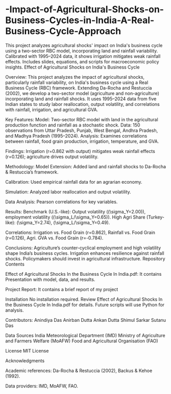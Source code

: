# -Impact-of-Agricultural-Shocks-on-Business-Cycles-in-India-A-Real-Business-Cycle-Approach
This project analyzes agricultural shocks' impact on India's business cycle using a two-sector RBC model, incorporating land and rainfall variability. Calibrated with 1995–2024 data, it shows irrigation mitigates weak rainfall effects. Includes slides, equations, and scripts for macroeconomic policy insights.
Effect of Agricultural Shocks on India's Business Cycle

Overview:
This project analyzes the impact of agricultural shocks, particularly rainfall variability, on India's business cycle using a Real Business Cycle (RBC) framework. Extending Da-Rocha and Restuccia (2002), we develop a two-sector model (agriculture and non-agriculture) incorporating land and rainfall shocks. It uses 1995–2024 data from five Indian states to study labor reallocation, output volatility, and correlations with rainfall, irrigation, and agricultural GVA.

Key Features:
Model: Two-sector RBC model with land in the agricultural production function and rainfall as a stochastic shock.
Data: 150 observations from Uttar Pradesh, Punjab, West Bengal, Andhra Pradesh, and Madhya Pradesh (1995–2024).
Analysis: Examines correlations between rainfall, food grain production, irrigation, temperature, and GVA.


Findings: 
Irrigation (r=0.862 with output) mitigates weak rainfall effects (r=0.126); agriculture drives output volatility.

Methodology:
Model Extension: Added land and rainfall shocks to Da-Rocha & Restuccia’s framework.

Calibration: 
Used empirical rainfall data for an agrarian economy.

Simulation:
Analyzed labor reallocation and output volatility.

Data Analysis:
Pearson correlations for key variables.

Results:
Benchmark (U.S.-like): Output volatility ((\sigma_Y=2.00)), employment volatility ((\sigma_L/\sigma_Y=0.65)).
High Agri Share (Turkey-like): (\sigma_Y=2.74), (\sigma_L/\sigma_Y=0.49).

Correlations: 
Irrigation vs. Food Grain (r=0.862), Rainfall vs. Food Grain (r=0.126), Agri. GVA vs. Food Grain (r=-0.784).

Conclusions:
Agriculture’s counter-cyclical employment and high volatility shape India’s business cycles. Irrigation enhances resilience against rainfall shocks. Policymakers should invest in agricultural infrastructure.
Repository Contents


Effect of Agricultural Shocks In the Business Cycle In India.pdf: 
It contains Presentation with model, data, and results.


Project Report:
It contains a brief report of my project

Installation
No installation required. Review Effect of Agricultural Shocks In the Business Cycle In India.pdf for details. Future scripts will use Python for analysis.

Contributors:
Anindiya Das
Anirban Dutta
Ankan Dutta
Shimul Sarkar
Sutanu Das

Data Sources
India Meteorological Department (IMD)
Ministry of Agriculture and Farmers Welfare (MoAFW)
Food and Agricultural Organisation (FAO)

License
MIT License

Acknowledgments

Academic references: 
Da-Rocha & Restuccia (2002), Backus & Kehoe (1992).



Data providers: IMD, MoAFW, FAO.
